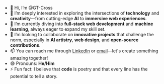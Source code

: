 - 👋 Hi, I’m @GT-Cross
- 👀 I’m deeply interested in exploring the intersections of **technology** and **creativity**—from cutting-edge **AI** to **immersive web experiences**.
- 🌱 I’m currently diving into **full-stack web development** and **machine learning**, always eager to expand my skill set.
- 💞️ I’m looking to collaborate on **innovative projects** that challenge the norm, especially in **AI artistry**, **web design**, and **open-source contributions**.
- 📫 You can reach me through [LinkedIn](https://www.linkedin.com) or [email](mailto:aguy33879@gmail.com)—let's create something amazing together!
- 😄 Pronouns: **He/Him**
- ⚡ Fun fact: I believe that **code** is poetry and that every line has the potential to tell a story.

<!---
GT-Cross/GT-Cross is a ✨ special ✨ repository because its `README.md` (this file) appears on your GitHub profile.
You can click the Preview link to take a look at your changes.
--->
